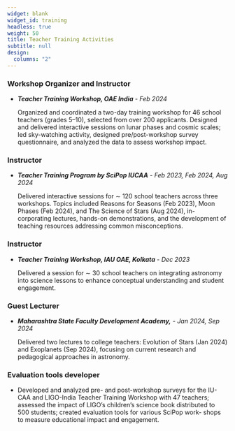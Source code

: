 ```yaml
---
widget: blank
widget_id: training
headless: true
weight: 50
title: Teacher Training Activities
subtitle: null
design:
  columns: "2"
---
```

### **Workshop Organizer and Instructor**

* ***Teacher Training Workshop, OAE India***  - *Feb 2024*

  Organized and coordinated a two-day training workshop for 46 school teachers (grades 5–10), selected
from over 200 applicants. Designed and delivered interactive sessions on lunar phases and cosmic
scales; led sky-watching activity, designed pre/post-workshop survey questionnaire, and analyzed the
data to assess workshop impact.

### **Instructor**

* ***Teacher Training Program by SciPop IUCAA*** - *Feb 2023, Feb 2024, Aug 2024*
  
  Delivered interactive sessions for ∼ 120 school teachers across three workshops. Topics included
Reasons for Seasons (Feb 2023), Moon Phases (Feb 2024), and The Science of Stars (Aug 2024), in-
corporating lectures, hands-on demonstrations, and the development of teaching resources addressing
common misconceptions.

### **Instructor**

* ***Teacher Training Workshop, IAU OAE, Kolkata*** - *Dec 2023*
  
  Delivered a session for ∼ 30 school teachers on integrating astronomy into science lessons to enhance
conceptual understanding and student engagement.

### **Guest Lecturer**

* ***Maharashtra State Faculty Development Academy,*** - *Jan 2024, Sep 2024*
  
  Delivered two lectures to college teachers: Evolution of Stars (Jan 2024) and Exoplanets (Sep 2024),
focusing on current research and pedagogical approaches in astronomy.

### **Evaluation tools developer**
  
*  Developed and analyzed pre- and post-workshop surveys for the IU-
CAA and LIGO-India Teacher Training Workshop with 47 teachers; assessed the impact of LIGO’s
children’s science book distributed to 500 students; created evaluation tools for various SciPop work-
shops to measure educational impact and engagement.
